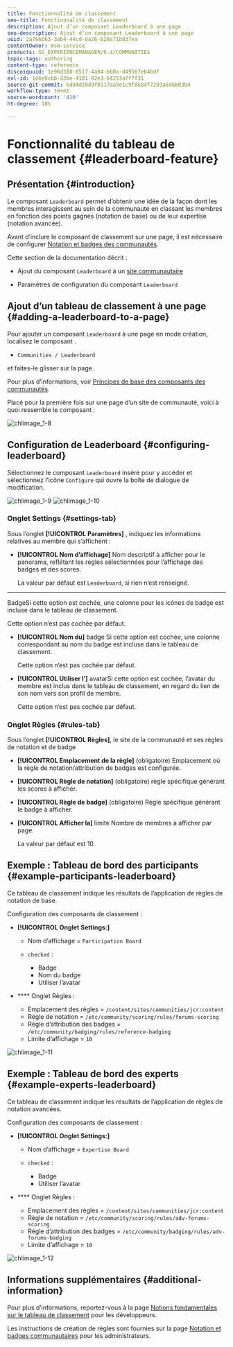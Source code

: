 ```yaml
---
title: Fonctionnalité de classement
seo-title: Fonctionnalité de classement
description: Ajout d’un composant Leaderboard à une page
seo-description: Ajout d’un composant Leaderboard à une page
uuid: 2a766b63-3ab4-44cd-8a26-629a71b837ea
contentOwner: msm-service
products: SG_EXPERIENCEMANAGER/6.4/COMMUNITIES
topic-tags: authoring
content-type: reference
discoiquuid: 1e96d388-8517-4a84-bb0a-d49567eb4bdf
exl-id: 1ebe0cbb-33be-4101-92e3-64253a7f7f31
source-git-commit: bd94d3949f0117aa3e1c9f0e84f7293a5d6b03b4
workflow-type: tm+mt
source-wordcount: '410'
ht-degree: 18%

---
```


# Fonctionnalité du tableau de classement {#leaderboard-feature}

## Présentation {#introduction}

Le composant `Leaderboard` permet d’obtenir une idée de la façon dont les membres interagissent au sein de la communauté en classant les membres en fonction des points gagnés (notation de base) ou de leur expertise (notation avancée).

Avant d’inclure le composant de classement sur une page, il est nécessaire de configurer [Notation et badges des communautés](implementing-scoring.md).

Cette section de la documentation décrit :

* Ajout du composant `Leaderboard` à un [site communautaire](overview.md#community-sites)

* Paramètres de configuration du composant `Leaderboard`

## Ajout d’un tableau de classement à une page {#adding-a-leaderboard-to-a-page}

Pour ajouter un composant `Leaderboard` à une page en mode création, localisez le composant .

* `Communities / Leaderboard`

et faites-le glisser sur la page.

Pour plus d’informations, voir [Principes de base des composants des communautés](basics.md).

Placé pour la première fois sur une page d’un site de communauté, voici à quoi ressemble le composant :

![chlimage_1-8](assets/chlimage_1-8.png)

## Configuration de Leaderboard {#configuring-leaderboard}

Sélectionnez le composant `Leaderboard` inséré pour y accéder et sélectionnez l’icône `Configure` qui ouvre la boîte de dialogue de modification.

![chlimage_1-9](assets/chlimage_1-9.png) ![chlimage_1-10](assets/chlimage_1-10.png)

### Onglet Settings {#settings-tab}

Sous l’onglet **[!UICONTROL Paramètres]** , indiquez les informations relatives au membre qui s’affichent :

* **[!UICONTROL Nom d’affichage]**
Nom descriptif à afficher pour le panorama, reflétant les règles sélectionnées pour l’affichage des badges et des scores.

   La valeur par défaut est `Leaderboard`, si rien n’est renseigné.

* ****
BadgeSi cette option est cochée, une colonne pour les icônes de badge est incluse dans le tableau de classement.

   Cette option n’est pas cochée par défaut.

* **[!UICONTROL Nom du]**
badge Si cette option est cochée, une colonne correspondant au nom du badge est incluse dans le tableau de classement.

   Cette option n’est pas cochée par défaut.

* **[!UICONTROL Utiliser l’]**
avatarSi cette option est cochée, l’avatar du membre est inclus dans le tableau de classement, en regard du lien de son nom vers son profil de membre.

   Cette option n’est pas cochée par défaut.

### Onglet Règles {#rules-tab}

Sous l’onglet **[!UICONTROL Règles]**, le site de la communauté et ses règles de notation et de badge

* **[!UICONTROL Emplacement de la règle]**
 (obligatoire) Emplacement où la règle de notation/attribution de badges est configurée.

* **[!UICONTROL Règle de notation]**
 (obligatoire) règle spécifique générant les scores à afficher.

* **[!UICONTROL Règle de badge]**
 (obligatoire) Règle spécifique générant le badge à afficher.

* **[!UICONTROL Afficher la]**
limite Nombre de membres à afficher par page.

   La valeur par défaut est 10.

## Exemple : Tableau de bord des participants {#example-participants-leaderboard}

Ce tableau de classement indique les résultats de l’application de règles de notation de base.

Configuration des composants de classement :

* **[!UICONTROL Onglet Settings:]**

   * Nom d’affichage = `Participation Board`
   * `checked` :

      * Badge
      * Nom du badge
      * Utiliser l’avatar

* **** Onglet Règles :

   * Emplacement des règles = `/content/sites/communities/jcr:content`
   * Règle de notation = `/etc/community/scoring/rules/forums-scoring`
   * Règle d’attribution des badges = `/etc/community/badging/rules/reference-badging`
   * Limite d’affichage = `10`

![chlimage_1-11](assets/chlimage_1-11.png)

## Exemple : Tableau de bord des experts {#example-experts-leaderboard}

Ce tableau de classement indique les résultats de l’application de règles de notation avancées.

Configuration des composants de classement :

* **[!UICONTROL Onglet Settings:]**

   * Nom d’affichage = `Expertise Board`
   * `checked` :

      * Badge
      * Utiliser l’avatar

* **** Onglet Règles :

   * Emplacement des règles = `/content/sites/communities/jcr:content`
   * Règle de notation = `/etc/community/scoring/rules/adv-forums-scoring`
   * Règle d’attribution des badges = `/etc/community/badging/rules/adv-forums-badging`
   * Limite d’affichage = `10`

![chlimage_1-12](assets/chlimage_1-12.png)

## Informations supplémentaires {#additional-information}

Pour plus d’informations, reportez-vous à la page [Notions fondamentales sur le tableau de classement](leaderboard.md) pour les développeurs.

Les instructions de création de règles sont fournies sur la page [Notation et badges communautaires](implementing-scoring.md) pour les administrateurs.
